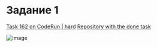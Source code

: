 # Задание 1

[Task 162 on CodeRun | hard](https://coderun.yandex.ru/problem/random-swaps)
[Repository with the done task](https://github.com/BlightFan/first_assignment)

![image](https://github.com/user-attachments/assets/7fc9af97-980b-493f-9c4f-8d9f83259433)
